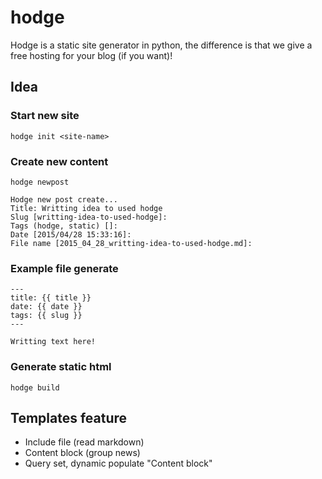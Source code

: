 # hodge

Hodge is a static site generator in python, the difference is that we give a free hosting for your blog (if you want)!


## Idea

### Start new site

    hodge init <site-name>


### Create new content

    hodge newpost

    Hodge new post create...
    Title: Writting idea to used hodge
    Slug [writting-idea-to-used-hodge]:
    Tags (hodge, static) []:
    Date [2015/04/28 15:33:16]:
    File name [2015_04_28_writting-idea-to-used-hodge.md]:


### Example file generate

    ---
    title: {{ title }}
    date: {{ date }}
    tags: {{ slug }}
    ---

    Writting text here!


### Generate static html

    hodge build


## Templates feature

- Include file (read markdown)
- Content block (group news)
- Query set, dynamic populate "Content block"
